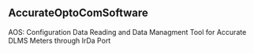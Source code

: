 ## AccurateOptoComSoftware

AOS: Configuration Data Reading and Data Managment Tool for Accurate DLMS Meters through IrDa Port

